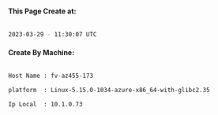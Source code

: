 
   
#### This Page Create at:

```bash

2023-03-29 - 11:30:07 UTC

```

#### Create By Machine:

```bash

Host Name : fv-az455-173

platform  : Linux-5.15.0-1034-azure-x86_64-with-glibc2.35

Ip Local  : 10.1.0.73

```

